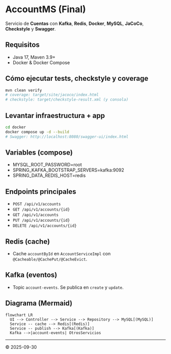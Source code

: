 # AccountMS (Final)

Servicio de **Cuentas** con **Kafka**, **Redis**, **Docker**, **MySQL**, **JaCoCo**, **Checkstyle** y **Swagger**.

## Requisitos
- Java 17, Maven 3.9+
- Docker & Docker Compose

## Cómo ejecutar tests, checkstyle y coverage
```bash
mvn clean verify
# coverage: target/site/jacoco/index.html
# checkstyle: target/checkstyle-result.xml (y consola)
```

## Levantar infraestructura + app
```bash
cd docker
docker compose up -d --build
# Swagger: http://localhost:8080/swagger-ui/index.html
```

## Variables (compose)
- MYSQL_ROOT_PASSWORD=root
- SPRING_KAFKA_BOOTSTRAP_SERVERS=kafka:9092
- SPRING_DATA_REDIS_HOST=redis

## Endpoints principales
- `POST /api/v1/accounts`
- `GET /api/v1/accounts/{id}`
- `GET /api/v1/accounts`
- `PUT /api/v1/accounts/{id}`
- `DELETE /api/v1/accounts/{id}`

## Redis (cache)
- Cache `accountById` en `AccountServiceImpl` con `@Cacheable/@CachePut/@CacheEvict`.

## Kafka (eventos)
- Topic `account-events`. Se publica en `create` y `update`.

## Diagrama (Mermaid)
```mermaid
flowchart LR
  UI --> Controller --> Service --> Repository --> MySQL[(MySQL)]
  Service -- cache --> Redis[(Redis)]
  Service -- publish --> Kafka[(Kafka)]
  Kafka -->|account-events| OtrosServicios
```

---

© 2025-09-30
